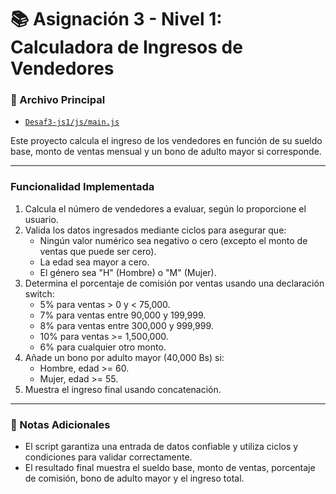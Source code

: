 # 📚 Asignación 3 - Nivel 1: Calculadora de Ingresos de Vendedores

### 📂 Archivo Principal
- [`Desaf3-js1/js/main.js`](Desaf3-js1/js/main.js)

Este proyecto calcula el ingreso de los vendedores en función de su sueldo base, monto de ventas mensual y un bono de adulto mayor si corresponde.

---

### Funcionalidad Implementada
1. Calcula el número de vendedores a evaluar, según lo proporcione el usuario.
2. Valida los datos ingresados mediante ciclos para asegurar que:
   - Ningún valor numérico sea negativo o cero (excepto el monto de ventas que puede ser cero).
   - La edad sea mayor a cero.
   - El género sea "H" (Hombre) o "M" (Mujer).
3. Determina el porcentaje de comisión por ventas usando una declaración switch:
   - 5% para ventas > 0 y < 75,000.
   - 7% para ventas entre 90,000 y 199,999.
   - 8% para ventas entre 300,000 y 999,999.
   - 10% para ventas >= 1,500,000.
   - 6% para cualquier otro monto.
4. Añade un bono por adulto mayor (40,000 Bs) si:
   - Hombre, edad >= 60.
   - Mujer, edad >= 55.
5. Muestra el ingreso final usando concatenación.

---

### 📝 Notas Adicionales
- El script garantiza una entrada de datos confiable y utiliza ciclos y condiciones para validar correctamente.
- El resultado final muestra el sueldo base, monto de ventas, porcentaje de comisión, bono de adulto mayor y el ingreso total.

